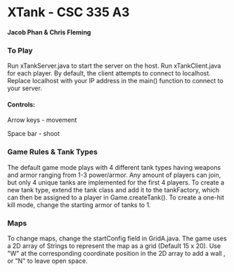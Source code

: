 # XTank - CSC 335 A3
#### Jacob Phan & Chris Fleming


### To Play

Run xTankServer.java to start the server on the host. Run xTankClient.java for each player. By default, the client 
attempts to connect to localhost. Replace localhost with your IP address in the main() function to connect to your server.

#### Controls:

Arrow keys  - movement

Space bar - shoot


### Game Rules & Tank Types
The default game mode plays with 4 different tank types having weapons and armor ranging from 1-3 power/armor.
Any amount of players can join, but only 4 unique tanks are implemented for the first 4 players. To create
a new tank type, extend the tank class and add it to the tankFactory, which can then be assigned to a player in 
Game.createTank(). To create a one-hit kill mode, change the starting armor of tanks to 1.


### Maps
To change maps, change the startConfig field in GridA.java. The game uses a 2D array of Strings to represent the map as a grid 
(Default 15 x 20). Use "W" at the corresponding coordinate position in the 2D array to add a wall ,  or "N" to leave open space. 